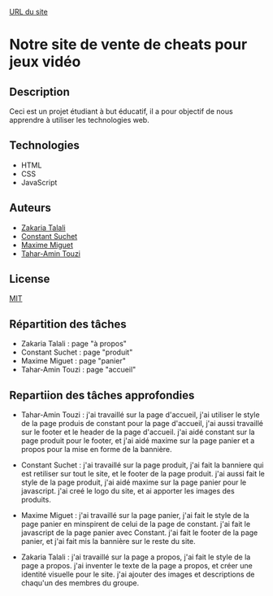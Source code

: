 [URL du site](https://gh-constant.github.io/projet-devweb/)


# Notre site de vente de cheats pour jeux vidéo
## Description
Ceci est un projet étudiant à but éducatif, il a pour objectif de nous apprendre à utiliser les technologies web.

## Technologies
- HTML
- CSS
- JavaScript

## Auteurs
- [Zakaria Talali](zakaria.talali@edu.univ-fcomte.fr)
- [Constant Suchet](constant.suchet@edu.univ-fcomte.fr)
- [Maxime Miguet](maxime.miguet@edu.univ-fcomte.fr)
- [Tahar-Amin Touzi](tahar-amin.touzi@edu.univ-fcomte.fr)

## License
[MIT](https://choosealicense.com/licenses/mit/)

## Répartition des tâches
- Zakaria Talali : page "à propos"
- Constant Suchet : page "produit"
- Maxime Miguet : page "panier"
- Tahar-Amin Touzi : page "accueil"

## Repartiion des tâches approfondies
- Tahar-Amin Touzi : j'ai travaillé sur la page d'accueil, j'ai utiliser le style de la page produis de constant pour la page d'accueil, j'ai aussi travaillé sur le footer et le header de la page d'accueil. j'ai aidé constant sur la page produit pour le footer, et j'ai aidé maxime sur la page panier et a propos pour la mise en forme de la bannière.

- Constant Suchet : j'ai travaillé sur la page produit, j'ai fait la banniere qui est retiliser sur tout le site, et le footer de la page produit. j'ai aussi fait le style de la page produit, j'ai aidé maxime sur la page panier pour le javascript. j'ai creé le logo du site, et ai apporter les images des produits.

- Maxime Miguet : j'ai travaillé sur la page panier, j'ai fait le style de la page panier en minspirent de celui de la page de constant. j'ai fait le javascript de la page panier avec Constant. j'ai fait le footer de la page panier, et j'ai fait mis la bannière sur le reste du site.

- Zakaria Talali : j'ai travaillé sur la page a propos, j'ai fait le style de la page a propos. j'ai inventer le texte de la page a propos, et créer une identité visuelle pour le site. j'ai ajouter des images et descriptions de chaqu'un des membres du groupe.